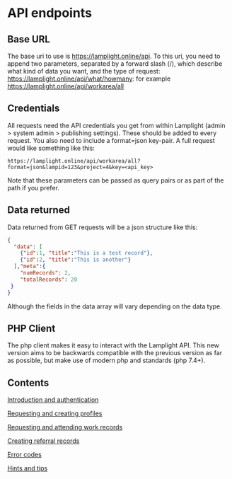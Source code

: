 # API endpoints

## Base URL

The base uri to use is https://lamplight.online/api. To this uri, you need to append two parameters, separated by 
a forward slash (/), which describe what kind of data you want, and the type of request: 
https://lamplight.online/api/what/howmany: for example https://lamplight.online/api/workarea/all

## Credentials

All requests need the API credentials you get from within Lamplight (admin > system admin > publishing settings).
These should be added to every request.  You also need to include a format=json key-pair.  A full request 
would like something like this:

```
https://lamplight.online/api/workarea/all?format=json&lampid=123&project=4&key=<api_key>
```

Note that these parameters can be passed as query pairs or as part of the path if you prefer.

## Data returned

Data returned from GET requests will be a json structure like this:

```json
{
  "data": [
    {"id":1, "title":"This is a test record"},
    {"id":2, "title":"This is another"}
  ],"meta":{
    "numRecords": 2,
    "totalRecords": 20
 }
}
```

Although the fields in the data array will vary depending on the data type.


## PHP Client

The php client makes it easy to interact with the Lamplight API.  This new version aims to be backwards compatible
with the previous version as far as possible, but make use of modern php and standards (php 7.4+). 


## Contents

[Introduction and authentication](api.html)

[Requesting and creating profiles](profiles.html)

[Requesting and attending work records](work.html)

[Creating referral records](referral.html)

[Error codes](errors.html)

[Hints and tips](hints.htmls)
